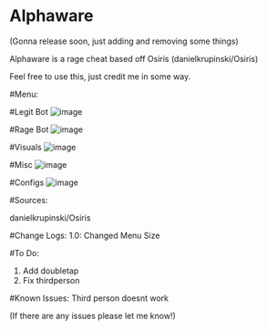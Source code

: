 # Alphaware

(Gonna release soon, just adding and removing some things)

Alphaware is a rage cheat based off Osiris (danielkrupinski/Osiris)

Feel free to use this, just credit me in some way.

#Menu: 

#Legit Bot
![image](https://user-images.githubusercontent.com/84226835/145673285-4fc1377f-ec73-41c8-aa17-d3f2bd2733e4.png)

#Rage Bot
![image](https://user-images.githubusercontent.com/84226835/145673307-5922a35b-a900-44ba-9cf6-afd62b855ce4.png)

#Visuals
![image](https://user-images.githubusercontent.com/84226835/145673317-a1dda8a9-876d-44d1-8cf7-e21ffea31805.png)

#Misc
![image](https://user-images.githubusercontent.com/84226835/145673334-7090a8d6-fea9-4c34-ada8-6e9bea89fa29.png)

#Configs
![image](https://user-images.githubusercontent.com/84226835/145673347-193baa4f-a65b-460e-af1a-8d3b307df350.png)

#Sources:

danielkrupinski/Osiris


#Change Logs:
1.0: Changed Menu Size

#To Do:
1. Add doubletap
2. Fix thirdperson

#Known Issues:
Third person doesnt work

(If there are any issues please let me know!)

